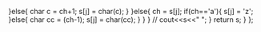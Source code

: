 }else{
char c = ch+1;
s[j] = char(c);
}
}else{
ch = s[j];
if(ch=='a'){
s[j] = 'z';
}else{
char cc = (ch-1);
s[j] = char(cc);
}
}
}
// cout<<s<<" ";
}
return s;
}
};